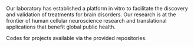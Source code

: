 Our laboratory has established a platform in vitro to facilitate the discovery and validation of treatments for brain disorders. Our research is at the frontier of human cellular neuroscience research and translational applications that benefit global public health.

Codes for projects available via the provided repositories.
